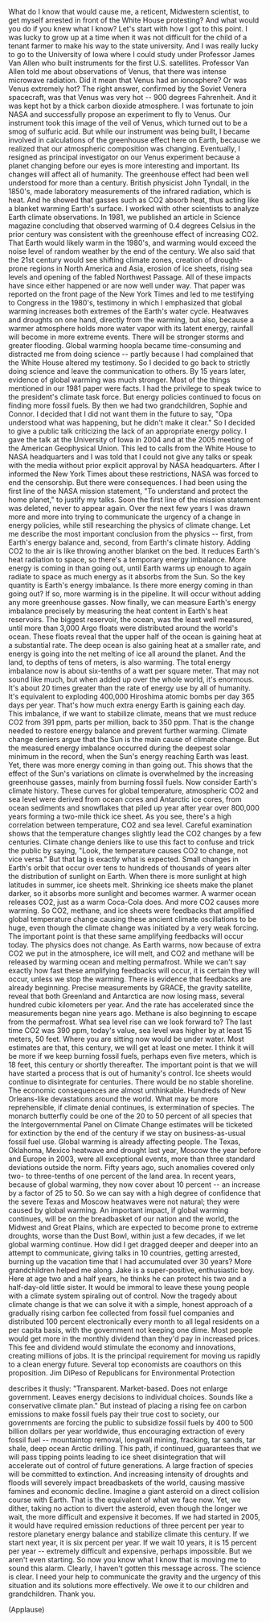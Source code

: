 
What do I know
that would cause me,
a reticent, Midwestern scientist,
to get myself arrested
in front of the White House protesting?
And what would you do
if you knew what I know?
Let&#39;s start with how I got to this point.
I was lucky to grow up
at a time when it was not difficult
for the child of a tenant farmer
to make his way to the state university.
And I was really lucky
to go to the University of Iowa
where I could study under Professor James Van Allen
who built instruments
for the first U.S. satellites.
Professor Van Allen told me
about observations of Venus,
that there was intense microwave radiation.
Did it mean that Venus had an ionosphere?
Or was Venus extremely hot?
The right answer,
confirmed by the Soviet Venera spacecraft,
was that Venus was very hot --
900 degrees Fahrenheit.
And it was kept hot
by a thick carbon dioxide atmosphere.
I was fortunate to join NASA
and successfully propose
an experiment to fly to Venus.
Our instrument took this image
of the veil of Venus,
which turned out to be
a smog of sulfuric acid.
But while our instrument was being built,
I became involved in calculations
of the greenhouse effect
here on Earth,
because we realized
that our atmospheric composition was changing.
Eventually, I resigned
as principal investigator
on our Venus experiment
because a planet changing before our eyes
is more interesting and important.
Its changes will affect all of humanity.
The greenhouse effect had been well understood
for more than a century.
British physicist John Tyndall,
in the 1850&#39;s,
made laboratory measurements
of the infrared radiation,
which is heat.
And he showed that gasses such as CO2 absorb heat,
thus acting like a blanket
warming Earth&#39;s surface.
I worked with other scientists
to analyze Earth climate observations.
In 1981,
we published an article in Science magazine
concluding that observed warming
of 0.4 degrees Celsius
in the prior century
was consistent with the greenhouse effect
of increasing CO2.
That Earth would likely warm in the 1980&#39;s,
and warming would exceed
the noise level of random weather
by the end of the century.
We also said that the 21st century
would see shifting climate zones,
creation of drought-prone regions
in North America and Asia,
erosion of ice sheets, rising sea levels
and opening of the fabled Northwest Passage.
All of these impacts
have since either happened
or are now well under way.
That paper was reported on the front page of the New York Times
and led to me testifying to Congress
in the 1980&#39;s,
testimony in which I emphasized
that global warming increases both extremes
of the Earth&#39;s water cycle.
Heatwaves and droughts on one hand,
directly from the warming,
but also, because a warmer atmosphere
holds more water vapor
with its latent energy,
rainfall will become
in more extreme events.
There will be stronger storms and greater flooding.
Global warming hoopla
became time-consuming
and distracted me from doing science --
partly because I had complained
that the White House altered my testimony.
So I decided to go back
to strictly doing science
and leave the communication to others.
By 15 years later,
evidence of global warming was much stronger.
Most of the things mentioned in our 1981 paper
were facts.
I had the privilege to speak twice
to the president&#39;s climate task force.
But energy policies continued to focus
on finding more fossil fuels.
By then we had two grandchildren,
Sophie and Connor.
I decided
that I did not want them in the future
to say, &quot;Opa understood what was happening,
but he didn&#39;t make it clear.&quot;
So I decided to give a public talk
criticizing the lack of an appropriate energy policy.
I gave the talk at the University of Iowa in 2004
and at the 2005 meeting
of the American Geophysical Union.
This led to calls
from the White House to NASA headquarters
and I was told that I could not give any talks or speak with the media
without prior explicit approval
by NASA headquarters.
After I informed the New York Times
about these restrictions,
NASA was forced to end the censorship.
But there were consequences.
I had been using the first line
of the NASA mission statement,
&quot;To understand and protect the home planet,&quot;
to justify my talks.
Soon the first line of the mission statement
was deleted, never to appear again.
Over the next few years
I was drawn more and more
into trying to communicate the urgency
of a change in energy policies,
while still researching the physics of climate change.
Let me describe the most important conclusion from the physics --
first, from Earth&#39;s energy balance
and, second, from Earth&#39;s climate history.
Adding CO2 to the air
is like throwing another blanket on the bed.
It reduces Earth&#39;s heat radiation to space,
so there&#39;s a temporary energy imbalance.
More energy is coming in
than going out,
until Earth warms up enough
to again radiate to space
as much energy as it absorbs from the Sun.
So the key quantity
is Earth&#39;s energy imbalance.
Is there more energy coming in
than going out?
If so, more warming is in the pipeline.
It will occur without adding any more greenhouse gasses.
Now finally,
we can measure Earth&#39;s energy imbalance precisely
by measuring the heat content
in Earth&#39;s heat reservoirs.
The biggest reservoir, the ocean, was the least well measured,
until more than 3,000 Argo floats
were distributed around the world&#39;s ocean.
These floats reveal
that the upper half of the ocean
is gaining heat at a substantial rate.
The deep ocean is also gaining heat at a smaller rate,
and energy is going
into the net melting of ice all around the planet.
And the land, to depths of tens of meters,
is also warming.
The total energy imbalance now
is about six-tenths of a watt per square meter.
That may not sound like much,
but when added up over the whole world, it&#39;s enormous.
It&#39;s about 20 times greater
than the rate of energy use by all of humanity.
It&#39;s equivalent to exploding
400,000 Hiroshima atomic bombs per day
365 days per year.
That&#39;s how much extra energy
Earth is gaining each day.
This imbalance,
if we want to stabilize climate,
means that we must reduce CO2
from 391 ppm, parts per million,
back to 350 ppm.
That is the change needed to restore energy balance
and prevent further warming.
Climate change deniers argue
that the Sun is the main cause of climate change.
But the measured energy imbalance occurred
during the deepest solar minimum in the record,
when the Sun&#39;s energy reaching Earth was least.
Yet, there was more energy coming in than going out.
This shows that the effect of the Sun&#39;s variations on climate
is overwhelmed by the increasing greenhouse gasses,
mainly from burning fossil fuels.
Now consider Earth&#39;s climate history.
These curves for global temperature,
atmospheric CO2 and sea level
were derived from ocean cores and Antarctic ice cores,
from ocean sediments and snowflakes
that piled up year after year
over 800,000 years
forming a two-mile thick ice sheet.
As you see, there&#39;s a high correlation
between temperature, CO2 and sea level.
Careful examination shows
that the temperature changes
slightly lead the CO2 changes
by a few centuries.
Climate change deniers like to use this fact
to confuse and trick the public
by saying, &quot;Look, the temperature causes CO2 to change,
not vice versa.&quot;
But that lag
is exactly what is expected.
Small changes in Earth&#39;s orbit
that occur over tens to hundreds of thousands of years
alter the distribution
of sunlight on Earth.
When there is more sunlight
at high latitudes in summer, ice sheets melt.
Shrinking ice sheets
make the planet darker,
so it absorbs more sunlight
and becomes warmer.
A warmer ocean releases CO2,
just as a warm Coca-Cola does.
And more CO2 causes more warming.
So CO2, methane, and ice sheets
were feedbacks
that amplified global temperature change
causing these ancient climate oscillations to be huge,
even though the climate change was initiated
by a very weak forcing.
The important point
is that these same amplifying feedbacks
will occur today.
The physics does not change.
As Earth warms,
now because of extra CO2 we put in the atmosphere,
ice will melt,
and CO2 and methane will be released
by warming ocean and melting permafrost.
While we can&#39;t say exactly how fast
these amplifying feedbacks will occur,
it is certain they will occur,
unless we stop the warming.
There is evidence
that feedbacks are already beginning.
Precise measurements
by GRACE, the gravity satellite,
reveal that both Greenland and Antarctica
are now losing mass,
several hundred cubic kilometers per year.
And the rate has accelerated
since the measurements began
nine years ago.
Methane is also beginning
to escape from the permafrost.
What sea level rise
can we look forward to?
The last time CO2 was 390 ppm,
today&#39;s value,
sea level was higher
by at least 15 meters, 50 feet.
Where you are sitting now
would be under water.
Most estimates are that, this century,
we will get at least one meter.
I think it will be more
if we keep burning fossil fuels,
perhaps even five meters, which is 18 feet,
this century or shortly thereafter.
The important point
is that we will have started a process
that is out of humanity&#39;s control.
Ice sheets would continue to disintegrate for centuries.
There would be no stable shoreline.
The economic consequences are almost unthinkable.
Hundreds of New Orleans-like devastations
around the world.
What may be more reprehensible,
if climate denial continues,
is extermination of species.
The monarch butterfly
could be one of the 20 to 50 percent of all species
that the Intergovernmental Panel on Climate Change estimates
will be ticketed for extinction
by the end of the century
if we stay on business-as-usual fossil fuel use.
Global warming is already affecting people.
The Texas, Oklahoma, Mexico
heatwave and drought last year,
Moscow the year before
and Europe in 2003,
were all exceptional events,
more than three standard deviations outside the norm.
Fifty years ago,
such anomalies
covered only two- to three-tenths
of one percent of the land area.
In recent years,
because of global warming,
they now cover about 10 percent --
an increase by a factor of 25 to 50.
So we can say with a high degree of confidence
that the severe Texas and Moscow heatwaves
were not natural;
they were caused by global warming.
An important impact,
if global warming continues,
will be on the breadbasket of our nation and the world,
the Midwest and Great Plains,
which are expected to become prone to extreme droughts,
worse than the Dust Bowl,
within just a few decades,
if we let global warming continue.
How did I get dragged deeper and deeper
into an attempt to communicate,
giving talks in 10 countries, getting arrested,
burning up the vacation time
that I had accumulated over 30 years?
More grandchildren helped me along.
Jake is a super-positive,
enthusiastic boy.
Here at age two and a half years,
he thinks he can protect
his two and a half-day-old little sister.
It would be immoral
to leave these young people
with a climate system
spiraling out of control.
Now the tragedy about climate change
is that we can solve it
with a simple, honest approach
of a gradually rising carbon fee
collected from fossil fuel companies
and distributed 100 percent electronically
every month to all legal residents
on a per capita basis,
with the government not keeping one dime.
Most people would get more in the monthly dividend
than they&#39;d pay in increased prices.
This fee and dividend
would stimulate the economy
and innovations,
creating millions of jobs.
It is the principal requirement
for moving us rapidly
to a clean energy future.
Several top economists
are coauthors on this proposition.
Jim DiPeso of Republicans for Environmental Protection

describes it thusly:
&quot;Transparent. Market-based.
Does not enlarge government.
Leaves energy decisions to individual choices.
Sounds like a conservative climate plan.&quot;
But instead of placing a rising fee on carbon emissions
to make fossil fuels pay
their true cost to society,
our governments are forcing the public
to subsidize fossil fuels
by 400 to 500 billion dollars
per year worldwide,
thus encouraging extraction of every fossil fuel --
mountaintop removal,
longwall mining, fracking,
tar sands, tar shale,
deep ocean Arctic drilling.
This path, if continued,
guarantees that we will pass tipping points
leading to ice sheet disintegration
that will accelerate out of control of future generations.
A large fraction of species
will be committed to extinction.
And increasing intensity of droughts and floods
will severely impact breadbaskets of the world,
causing massive famines
and economic decline.
Imagine a giant asteroid
on a direct collision course with Earth.
That is the equivalent
of what we face now.
Yet, we dither,
taking no action
to divert the asteroid,
even though the longer we wait,
the more difficult and expensive it becomes.
If we had started in 2005,
it would have required emission reductions of three percent per year
to restore planetary energy balance
and stabilize climate this century.
If we start next year,
it is six percent per year.
If we wait 10 years, it is 15 percent per year --
extremely difficult and expensive,
perhaps impossible.
But we aren&#39;t even starting.
So now you know what I know
that is moving me to sound this alarm.
Clearly, I haven&#39;t gotten this message across.
The science is clear.
I need your help
to communicate the gravity and the urgency
of this situation
and its solutions
more effectively.
We owe it to our children and grandchildren.
Thank you.

(Applause)

